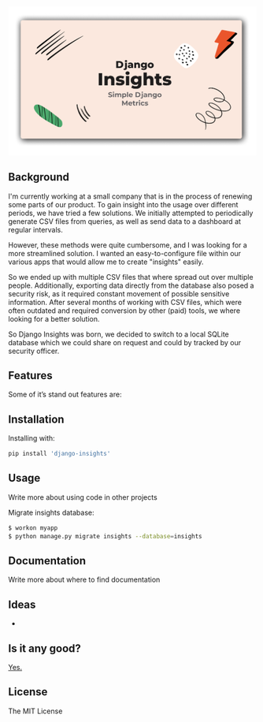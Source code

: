 !["Django Insights"](docs/img/banner.png)

## Background

I'm currently working at a small company that is in the process of renewing some parts of our product. To gain insight into the usage over different periods, we have tried a few solutions. We initially attempted to periodically generate CSV files from queries, as well as send data to a dashboard at regular intervals.

However, these methods were quite cumbersome, and I was looking for a more streamlined solution. I wanted an easy-to-configure file within our various apps that would allow me to create "insights" easily.

So we ended up with multiple CSV files that where spread out over multiple people. Additionally, exporting data directly from the database also posed a security risk, as it required constant movement of possible sensitive information. After several months of working with CSV files, which were often outdated and required conversion by other (paid) tools, we where looking for a better solution.

So Django Insights was born, we decided to switch to a local SQLite database which we could share on request and could by tracked by our security officer.

## Features

Some of it’s stand out features are:

## Installation

Installing with:

```bash
pip install 'django-insights'
```

## Usage

Write more about using code in other projects

Migrate insights database:

```bash
$ workon myapp
$ python manage.py migrate insights --database=insights
```

## Documentation

Write more about where to find documentation

## Ideas

-

## Is it any good?

[Yes.](http://news.ycombinator.com/item?id=3067434)

## License

The MIT License
